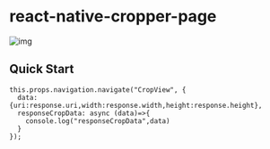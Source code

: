 # react-native-cropper-page  

<!--
[![NPM version](https://img.shields.io/npm/v/react-native-cropper-page.svg)](https://www.npmjs.com/package/react-native-cropper-page)



## Installation
```bash
$ npm install react-native-cropper-page
```
-->
![img](https://github.com/mingxin-yang/images/blob/master/uiuuj.gif?raw=true)
## Quick Start

```
this.props.navigation.navigate("CropView", {
  data: {uri:response.uri,width:response.width,height:response.height},
  responseCropData: async (data)=>{
    console.log("responseCropData",data)
  }
});
```
